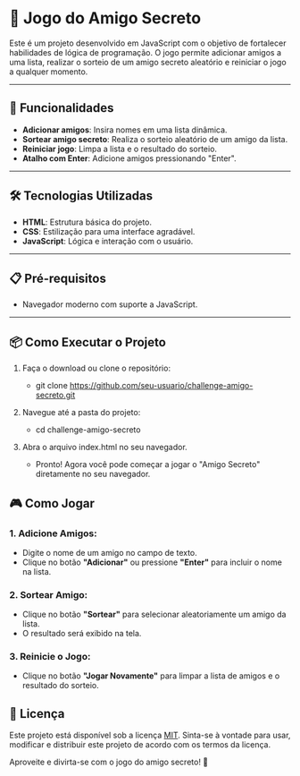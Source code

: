# 🎉 Jogo do Amigo Secreto

Este é um projeto desenvolvido em JavaScript com o objetivo de fortalecer habilidades de lógica de programação. O jogo permite adicionar amigos a uma lista, realizar o sorteio de um amigo secreto aleatório e reiniciar o jogo a qualquer momento.

---

## 🚀 Funcionalidades

- **Adicionar amigos**: Insira nomes em uma lista dinâmica.
- **Sortear amigo secreto**: Realiza o sorteio aleatório de um amigo da lista.
- **Reiniciar jogo**: Limpa a lista e o resultado do sorteio.
- **Atalho com Enter**: Adicione amigos pressionando "Enter".

---

## 🛠️ Tecnologias Utilizadas

- **HTML**: Estrutura básica do projeto.
- **CSS**: Estilização para uma interface agradável.
- **JavaScript**: Lógica e interação com o usuário.

---

## 📋 Pré-requisitos

- Navegador moderno com suporte a JavaScript.

---

## 📦 Como Executar o Projeto

1. Faça o download ou clone o repositório:
   - git clone https://github.com/seu-usuario/challenge-amigo-secreto.git

2. Navegue até a pasta do projeto:
   - cd challenge-amigo-secreto
   
4. Abra o arquivo index.html no seu navegador.
   - Pronto! Agora você pode começar a jogar o "Amigo Secreto" diretamente no seu navegador.

## 🎮 Como Jogar

### 1. Adicione Amigos:
- Digite o nome de um amigo no campo de texto.
- Clique no botão **"Adicionar"** ou pressione **"Enter"** para incluir o nome na lista.

### 2. Sortear Amigo:
- Clique no botão **"Sortear"** para selecionar aleatoriamente um amigo da lista.
- O resultado será exibido na tela.

### 3. Reinicie o Jogo:
- Clique no botão **"Jogar Novamente"** para limpar a lista de amigos e o resultado do sorteio.

## 📝 Licença

Este projeto está disponível sob a licença [MIT](https://opensource.org/licenses/MIT). Sinta-se à vontade para usar, modificar e distribuir este projeto de acordo com os termos da licença.

Aproveite e divirta-se com o jogo do amigo secreto! 🎁

